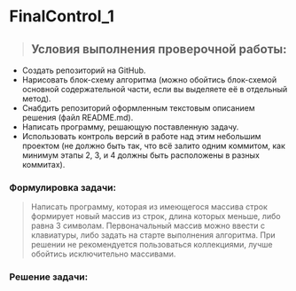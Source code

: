 # FinalControl_1
> ## Условия выполнения проверочной работы:
* Создать репозиторий на GitHub.
* Нарисовать блок-схему алгоритма (можно обойтись блок-схемой основной содержательной части, если вы выделяете её в отдельный метод).
* Снабдить репозиторий оформленным текстовым описанием решения (файл README.md).
* Написать программу, решающую поставленную задачу.
* Использовать контроль версий в работе над этим небольшим проектом (не должно быть так, что всё залито одним коммитом, как минимум этапы 2, 3, и 4 должны быть расположены в разных коммитах).


### Формулировка задачи: 
> Написать программу, которая из имеющегося массива строк формирует новый массив из строк, длина которых меньше, либо равна 3 символам. Первоначальный массив можно ввести с клавиатуры, либо задать на старте выполнения алгоритма. При решении не рекомендуется пользоваться коллекциями, лучше обойтись исключительно массивами.

### Решение задачи:
<p>

</p>